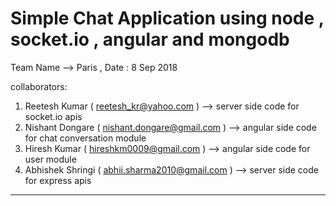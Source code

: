 #  Simple Chat Application using node , socket.io , angular and mongodb


Team Name --> Paris , Date : 8 Sep 2018

collaborators:

1. Reetesh Kumar ( reetesh_kr@yahoo.com ) --> server side code for socket.io apis
2. Nishant Dongare ( nishant.dongare@gmail.com ) --> angular side code for chat conversation module
3. Hiresh Kumar ( hireshkm0009@gmail.com ) --> angular side code for user module
4. Abhishek Shringi ( abhii.sharma2010@gmail.com ) --> server side code for express apis

----------------------------------------------------------------------------------------------------

